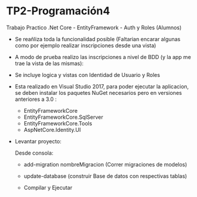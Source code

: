 # TP2-Programación4
Trabajo Practico  .Net Core - EntityFramework - Auth y Roles (Alumnos)


- Se reañliza toda la funcionalidad posible (Faltarian encarar algunas como por ejemplo realizar inscripciones desde una vista)
- A modo de prueba realizo las inscripciones a nivel de BDD (y la app me trae la vista de las mismas):

- Se incluye logica y vistas con Identidad de Usuario y Roles

- Esta realizado en Visual Studio 2017, para poder ejecutar la aplicacion, se deben instalar los paquetes NuGet necesarios pero en versiones anteriores a 3.0 :
   - EntityFrameworkCore
   - EntityFrameworkCore.SqlServer
   - EntityFrameworkCore.Tools
   - AspNetCore.Identity.UI
   
- Levantar proyecto:
   
  Desde consola:
  - add-migration nombreMigracion (Correr migraciones de modelos)
  - update-database (construir Base de datos con respectivas tablas)
  
  - Compilar y Ejecutar
  
